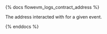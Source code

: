 {% docs flowevm_logs_contract_address %}

The address interacted with for a given event.

{% enddocs %}